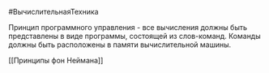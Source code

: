 #ВычислительнаяТехника 

Принцип программного управления - все вычисления должны быть представлены в виде программы, состоящей из слов-команд. Команды должны быть расположены в памяти вычислительной машины.

[[Принципы фон Неймана]]